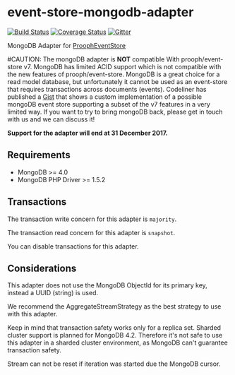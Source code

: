 # event-store-mongodb-adapter

[![Build Status](https://travis-ci.org/prooph/event-store-mongodb-adapter.svg?branch=master)](https://travis-ci.org/prooph/event-store-mongodb-adapter)
[![Coverage Status](https://coveralls.io/repos/prooph/event-store-mongodb-adapter/badge.svg?branch=master&service=github)](https://coveralls.io/github/prooph/event-store-mongodb-adapter?branch=master)
[![Gitter](https://badges.gitter.im/Join%20Chat.svg)](https://gitter.im/prooph/improoph)

MongoDB Adapter for [ProophEventStore](https://github.com/prooph/event-store)

#CAUTION: The mongoDB adapter is **NOT** compatible With prooph/event-store v7. MongoDB has limited ACID support which is not compatible with the new features of prooph/event-store. MongoDB is a great choice for a read model database, but unfortunately it cannot be used as an event-store that requires transactions across documents (events). 
Codeliner has published a [Gist](https://gist.github.com/codeliner/14a8d98d53efafdd35e851d76e89cc94) that shows a custom implementation of a possible mongoDB event store supporting a subset of the v7 features in a very limited way. If you want to try to bring mongoDB back, please get in touch with us and we can discuss it! 

**Support for the adapter will end at 31 December 2017.**

Requirements
------------

- MongoDB >= 4.0
- MongoDB PHP Driver >= 1.5.2

Transactions
-------------

The transaction write concern for this adapter is `majority`.

The transaction read concern for this adapter is `snapshot`.

You can disable transactions for this adapter.

Considerations
--------------

This adapter does not use the MongoDB ObjectId for its primary key, instead a UUID (string) is used.

We recommend the AggregateStreamStrategy as the best strategy to use with this adapter.

Keep in mind that transaction safety works only for a replica set. Sharded cluster support is planned for MongoDB 4.2.
Therefore it's not safe to use this adapter in a sharded cluster environment, as MongoDB can't guarantee transaction safety.

Stream can not be reset if iteration was started due the MongoDB cursor.